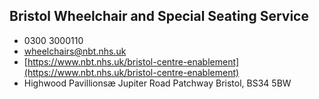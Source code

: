 
## Bristol Wheelchair and Special Seating Service

- <i class="fa fa-phone"></i> 0300 3000110
- <i class="fa fa-envelope"></i> <a href="mailto:wheelchairs@nbt.nhs.uk">wheelchairs@nbt.nhs.uk</a>
- <i class="fa fa-home"></i> [https://www.nbt.nhs.uk/bristol-centre-enablement](https://www.nbt.nhs.uk/bristol-centre-enablement)
- <i class="fa fa-building"></i> Highwood Pavillionsæ Jupiter Road Patchway Bristol, BS34 5BW
